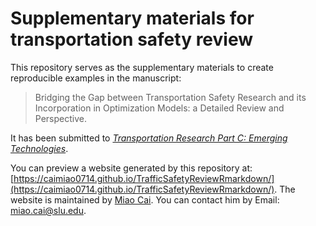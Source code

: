 # Supplementary materials for transportation safety review

This repository serves as the supplementary materials to create reproducible examples in the manuscript:

> Bridging the Gap between Transportation Safety Research and its Incorporation in Optimization Models: a Detailed Review and Perspective. 

It has been submitted to _[Transportation Research Part C: Emerging Technologies](https://www.journals.elsevier.com/transportation-research-part-c-emerging-technologies)_.

You can preview a website generated by this repository at: [https://caimiao0714.github.io/TrafficSafetyReviewRmarkdown/](https://caimiao0714.github.io/TrafficSafetyReviewRmarkdown/). The website is maintained by [Miao Cai](https://github.com/caimiao0714). You can contact him by Email: [miao.cai@slu.edu](mailto:miao.cai@slu.edu).